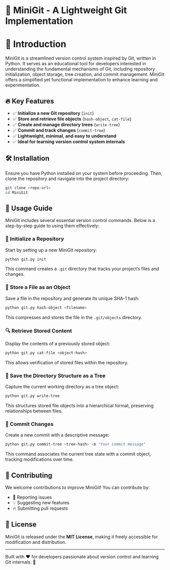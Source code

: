 # 🚀 MiniGit - A Lightweight Git Implementation

# 📝 Introduction
MiniGit is a streamlined version control system inspired by Git, written in Python. It serves as an educational tool for developers interested in understanding the fundamental mechanisms of Git, including repository initialization, object storage, tree creation, and commit management. MiniGit offers a simplified yet functional implementation to enhance learning and experimentation.

## 🔥 Key Features
- ✅ **Initialize a new Git repository** (`init`)
- ✅ **Store and retrieve file objects** (`hash-object`, `cat-file`)
- ✅ **Create and manage directory trees** (`write-tree`)
- ✅ **Commit and track changes** (`commit-tree`)
- ✅ **Lightweight, minimal, and easy to understand**
- ✅ **Ideal for learning version control system internals**

## 🛠 Installation
Ensure you have Python installed on your system before proceeding. Then, clone the repository and navigate into the project directory:

```sh
git clone <repo-url>
cd MiniGit
```

## 🚀 Usage Guide
MiniGit includes several essential version control commands. Below is a step-by-step guide to using them effectively:

### 🎯 Initialize a Repository
Start by setting up a new MiniGit repository:
```sh
python git.py init
```
This command creates a `.git` directory that tracks your project’s files and changes.

### 📌 Store a File as an Object
Save a file in the repository and generate its unique SHA-1 hash:
```sh
python git.py hash-object <filename>
```
This compresses and stores the file in the `.git/objects` directory.

### 🔍 Retrieve Stored Content
Display the contents of a previously stored object:
```sh
python git.py cat-file <object-hash>
```
This allows verification of stored files within the repository.

### 📂 Save the Directory Structure as a Tree
Capture the current working directory as a tree object:
```sh
python git.py write-tree
```
This structures stored file objects into a hierarchical format, preserving relationships between files.

### 📝 Commit Changes
Create a new commit with a descriptive message:
```sh
python git.py commit-tree <tree-hash> -m "Your commit message"
```
This command associates the current tree state with a commit object, tracking modifications over time.

## 🤝 Contributing
We welcome contributions to improve MiniGit! You can contribute by:
- 🐛 Reporting issues
- 💡 Suggesting new features
- 🔥 Submitting pull requests

## 📜 License
MiniGit is released under the **MIT License**, making it freely accessible for modification and distribution.

---

Built with ❤️ for developers passionate about version control and learning Git internals. 🚀

